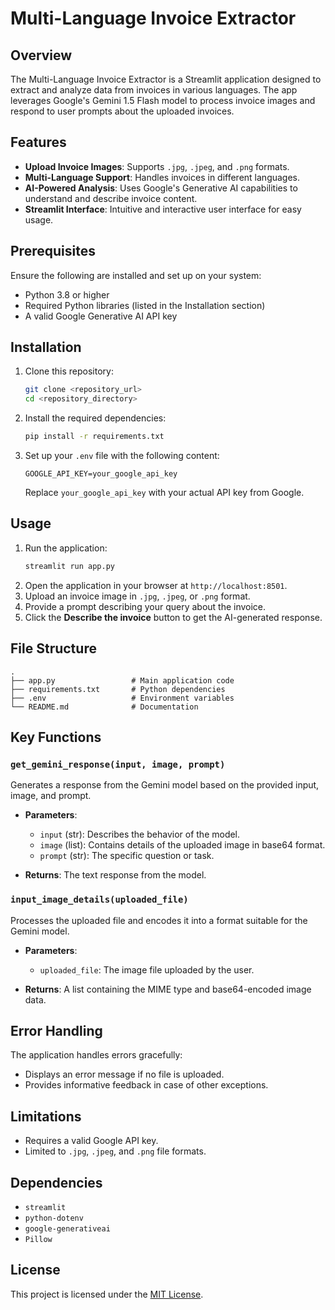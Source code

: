 ﻿# Multi-Language Invoice Extractor

## Overview
The Multi-Language Invoice Extractor is a Streamlit application designed to extract and analyze data from invoices in various languages. The app leverages Google's Gemini 1.5 Flash model to process invoice images and respond to user prompts about the uploaded invoices.

## Features
- **Upload Invoice Images**: Supports `.jpg`, `.jpeg`, and `.png` formats.
- **Multi-Language Support**: Handles invoices in different languages.
- **AI-Powered Analysis**: Uses Google's Generative AI capabilities to understand and describe invoice content.
- **Streamlit Interface**: Intuitive and interactive user interface for easy usage.

## Prerequisites
Ensure the following are installed and set up on your system:
- Python 3.8 or higher
- Required Python libraries (listed in the Installation section)
- A valid Google Generative AI API key

## Installation
1. Clone this repository:
   ```bash
   git clone <repository_url>
   cd <repository_directory>
   ```
2. Install the required dependencies:
   ```bash
   pip install -r requirements.txt
   ```
3. Set up your `.env` file with the following content:
   ```plaintext
   GOOGLE_API_KEY=your_google_api_key
   ```
   Replace `your_google_api_key` with your actual API key from Google.

## Usage
1. Run the application:
   ```bash
   streamlit run app.py
   ```
2. Open the application in your browser at `http://localhost:8501`.
3. Upload an invoice image in `.jpg`, `.jpeg`, or `.png` format.
4. Provide a prompt describing your query about the invoice.
5. Click the **Describe the invoice** button to get the AI-generated response.

## File Structure
```
.
├── app.py                 # Main application code
├── requirements.txt       # Python dependencies
├── .env                   # Environment variables
└── README.md              # Documentation
```

## Key Functions
### `get_gemini_response(input, image, prompt)`
Generates a response from the Gemini model based on the provided input, image, and prompt.

- **Parameters**:
  - `input` (str): Describes the behavior of the model.
  - `image` (list): Contains details of the uploaded image in base64 format.
  - `prompt` (str): The specific question or task.

- **Returns**: The text response from the model.

### `input_image_details(uploaded_file)`
Processes the uploaded file and encodes it into a format suitable for the Gemini model.

- **Parameters**:
  - `uploaded_file`: The image file uploaded by the user.

- **Returns**: A list containing the MIME type and base64-encoded image data.

## Error Handling
The application handles errors gracefully:
- Displays an error message if no file is uploaded.
- Provides informative feedback in case of other exceptions.

## Limitations
- Requires a valid Google API key.
- Limited to `.jpg`, `.jpeg`, and `.png` file formats.

## Dependencies
- `streamlit`
- `python-dotenv`
- `google-generativeai`
- `Pillow`

## License
This project is licensed under the [MIT License](LICENSE).


